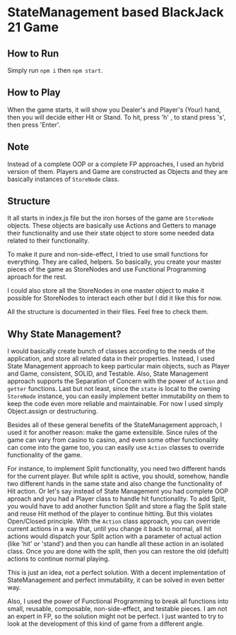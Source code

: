 # StateManagement based BlackJack 21 Game

## How to Run
Simply run `npm i` then `npm start`.

## How to Play
When the game starts, it will show you Dealer's and Player's (Your) hand, 
then you will decide either Hit or Stand. To hit, press 'h' , to stand press 's',
then press 'Enter'. 

## Note
Instead of a complete OOP or a complete FP approaches, I used an hybrid version of them.
Players and Game are constructed as Objects and they are basically instances of `StoreNode`
class.

## Structure
It all starts in index.js file but the iron horses of the game are `StoreNode` objects. These
objects are basically use Actions and Getters to manage their functionality and use their state
object to store some needed data related to their functionality.

To make it pure and non-side-effect, I tried to use small functions for everything. They are called, helpers.
So basically, you create your master pieces of the game as StoreNodes and use Functional Programming aproach
for the rest.

I could also store all the StoreNodes in one master object to make it possible for StoreNodes to interact each 
other but I did it like this for now.

All the structure is documented in their files. Feel free to check them.

## Why State Management?

I would basically create bunch of classes according to the needs of the application, and store 
all related data in their properties. Instead, I used State Management approach to keep
particular main objects, such as Player and Game, consistent, SOLID, and Testable. Also, State
Management approach supports the Separation of Concern with the power of `Action` and `getter` functions.
Last but not least, since the `state` is local to the owning `StoreNode` instance, you can easily implement
better immutability on them to keep the code even more reliable and maintainable. For now I used simply 
Object.assign or destructuring.

Besides all of these general benefits of the StateManagement approach, I used it for another reason: 
make the game extensible. Since rules of the game can vary from casino to casino, and even some other
functionality can come into the game too, you can easily use `Action` classes to override functionality
of the game. 

For instance, to implement Split functionality, you need two different hands for 
the current player. But while split is active, you should, somehow, handle two different hands in the 
same state and also change the functionality of Hit action. Or let's say instead of State Management
you had complete OOP aproach and you had a Player class to handle hit functionality. To add Split,
you would have to add another function Split and store a flag the Split state and reuse Hit method
of the player to continue hitting. But this violates Open/Closed principle. With the `Action` class 
approach, you can override current actions in a way that, until you change it back to normal,
all hit actions would dispatch your Split action with a parameter of actual action (like 'hit' or 'stand') 
and then you can handle all these action in an isolated class. Once you are done with the split, then you can
restore the old (defult) actions to continue normal playing.

This is just an idea, not a perfect solution. With a decent implementation of StateManagement and perfect
immutability, it can be solved in even better way.

Also, I used the power of Functional Programming to break all functions into small, reusable, composable, 
non-side-effect, and testable pieces. I am not an expert in FP, so the solution might not be perfect. I just
wanted to try to look at the development of this kind of game from a different angle.
